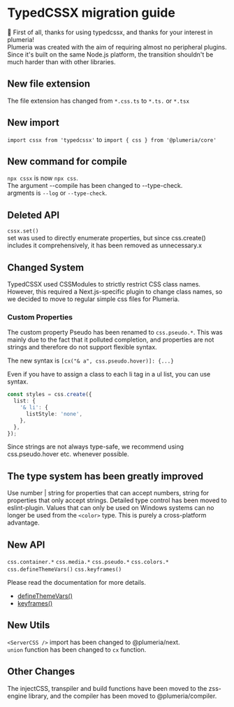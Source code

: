 # TypedCSSX migration guide

🎉 First of all, thanks for using typedcssx, and thanks for your interest in plumeria!  
Plumeria was created with the aim of requiring almost no peripheral plugins.
Since it's built on the same Node.js platform, the transition shouldn't be much harder than with other libraries.

## New file extension

The file extension has changed from `*.css.ts` to `*.ts.` or `*.tsx`

## New import

`import cssx from 'typedcssx'` to `import { css } from '@plumeria/core'`

## New command for compile

`npx cssx` is now `npx css`.  
The argument --compile has been changed to --type-check.  
argments is `--log` or `--type-check`.

## Deleted API

`cssx.set()`  
set was used to directly enumerate properties, but since css.create() includes it comprehensively, it has been removed as unnecessary.x

## Changed System

TypedCSSX used CSSModules to strictly restrict CSS class names. However, this required a Next.js-specific plugin to change class names, so we decided to move to regular simple css files for Plumeria.

### Custom Properties

The custom property Pseudo has been renamed to `css.pseudo.*`.
This was mainly due to the fact that it polluted completion, and properties are not strings and therefore do not support flexible syntax.

The new syntax is `[cx("& a", css.pseudo.hover)]: {...}`

Even if you have to assign a class to each li tag in a ul list, you can use syntax.

```ts
const styles = css.create({
  list: {
    '& li': {
      listStyle: 'none',
    },
  },
});
```

Since strings are not always type-safe, we recommend using css.pseudo.hover etc. whenever possible.

## The type system has been greatly improved

Use number | string for properties that can accept numbers, string for properties that only accept strings.
Detailed type control has been moved to eslint-plugin.
Values ​​that can only be used on Windows systems can no longer be used from the `<color>` type. This is purely a cross-platform advantage.

## New API

`css.container.*` `css.media.*` `css.pseudo.*` `css.colors.*`  
`css.defineThemeVars()` `css.keyframes()`

Please read the documentation for more details.

- [defineThemeVars()](https://plumeria-docs.vercel.app/docs/defineThemeVars)
- [keyframes()](https://plumeria-docs.vercel.app/docs/keyframes)

## New Utils

`<ServerCSS />` import has been changed to @plumeria/next.  
`union` function has been changed to `cx` function.

## Other Changes

The injectCSS, transpiler and build functions have been moved to the zss-engine library, and the compiler has been moved to @plumeria/compiler.
